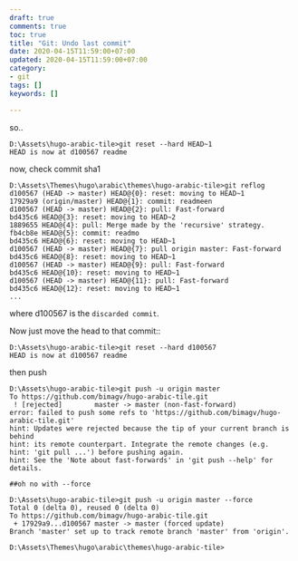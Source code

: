 ```yaml
---
draft: true
comments: true
toc: true
title: "Git: Undo last commit"
date: 2020-04-15T11:59:00+07:00
updated: 2020-04-15T11:59:00+07:00
category:
- git
tags: []
keywords: []

---
```

so..

    D:\Assets\hugo-arabic-tile>git reset --hard HEAD~1
    HEAD is now at d100567 readme

now, check commit sha1

    D:\Assets\Themes\hugo\arabic\themes\hugo-arabic-tile>git reflog
    d100567 (HEAD -> master) HEAD@{0}: reset: moving to HEAD~1
    17929a9 (origin/master) HEAD@{1}: commit: readmeen
    d100567 (HEAD -> master) HEAD@{2}: pull: Fast-forward
    bd435c6 HEAD@{3}: reset: moving to HEAD~2
    1889655 HEAD@{4}: pull: Merge made by the 'recursive' strategy.
    fb4cb8e HEAD@{5}: commit: readmo
    bd435c6 HEAD@{6}: reset: moving to HEAD~1
    d100567 (HEAD -> master) HEAD@{7}: pull origin master: Fast-forward
    bd435c6 HEAD@{8}: reset: moving to HEAD~1
    d100567 (HEAD -> master) HEAD@{9}: pull: Fast-forward
    bd435c6 HEAD@{10}: reset: moving to HEAD~1
    d100567 (HEAD -> master) HEAD@{11}: pull: Fast-forward
    bd435c6 HEAD@{12}: reset: moving to HEAD~1
    ...

where d100567 is the `discarded commit`.

Now just move the head to that commit::

    D:\Assets\hugo-arabic-tile>git reset --hard d100567
    HEAD is now at d100567 readme

then push

    D:\Assets\hugo-arabic-tile>git push -u origin master
    To https://github.com/bimagv/hugo-arabic-tile.git
     ! [rejected]        master -> master (non-fast-forward)
    error: failed to push some refs to 'https://github.com/bimagv/hugo-arabic-tile.git'
    hint: Updates were rejected because the tip of your current branch is behind
    hint: its remote counterpart. Integrate the remote changes (e.g.
    hint: 'git pull ...') before pushing again.
    hint: See the 'Note about fast-forwards' in 'git push --help' for details.
    
    ##oh no with --force
    
    D:\Assets\hugo-arabic-tile>git push -u origin master --force
    Total 0 (delta 0), reused 0 (delta 0)
    To https://github.com/bimagv/hugo-arabic-tile.git
     + 17929a9...d100567 master -> master (forced update)
    Branch 'master' set up to track remote branch 'master' from 'origin'.
    
    D:\Assets\Themes\hugo\arabic\themes\hugo-arabic-tile>